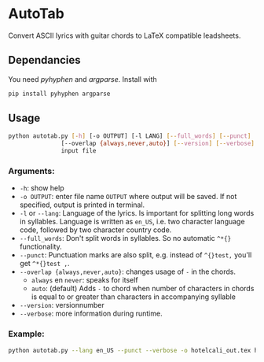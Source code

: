 # AutoTab
Convert ASCII lyrics with guitar chords to LaTeX compatible leadsheets.


## Dependancies 

You need *pyhyphen* and *argparse*. Install with

```bash
pip install pyhyphen argparse
```

## Usage

```bash
python autotab.py [-h] [-o OUTPUT] [-l LANG] [--full_words] [--punct]
               [--overlap {always,never,auto}] [--version] [--verbose]
               input file
```

###  Arguments:

* `-h`: show help
* `-o OUTPUT`: enter file name `OUTPUT` where output will be saved. If not specified, output is printed in terminal.
* `-l` or `--lang`: Language of the lyrics. Is important for splitting long words in syllables. Language is written as `en_US`, i.e. two character language code, followed by two character country code. 
* `--full_words`: Don't split words in syllables. So no automatic `^*{}` functionality.
* `--punct`: Punctuation marks are also split, e.g. instead of `^{}test,` you'll get `^*{}test ,`.
* `--overlap {always,never,auto}`: changes usage of `-` in the chords.
  * `always` en `never`: speaks for itself
  * `auto`: (default) Adds `-` to chord when number of characters in chords is equal to or greater than characters in accompanying syllable
* `--version`: versionnumber
* `--verbose`: more information during runtime.

### Example:

```bash
python autotab.py --lang en_US --punct --verbose -o hotelcali_out.tex hotelcalifornia.txt
```
